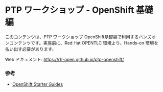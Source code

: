 # PTP ワークショップ - OpenShift 基礎編

このコンテンツは、PTP ワークショップ OpenShift基礎編で利用するハンズオンコンテンツです。実施前に、Red Hat OPENTLC 環境より、Hands-on 環境を払い出す必要があります。

Web ドキュメント:  https://rh-open.github.io/ptp-openshift/

### 参考
- [OpenShift Starter Guides](https://redhat-scholars.github.io/openshift-starter-guides/rhs-openshift-starter-guides/4.9/index.html)

